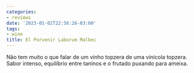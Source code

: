 ```yaml
---
categories:
- reviews
date: '2023-01-02T22:56:26-03:00'
tags:
- wine
title: El Porvenir Laborum Malbec
---
```


Não tem muito o que falar de um vinho topzera de uma vinícola topzera. Sabor intenso, equilíbrio entre taninos e o frutado puxando para ameixa.
